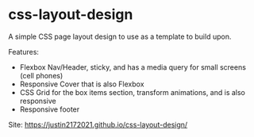 # css-layout-design
A simple CSS page layout design to use as a template to build upon.  

Features:  
* Flexbox Nav/Header, sticky, and has a media query for small screens (cell phones)  
* Responsive Cover that is also Flexbox  
* CSS Grid for the box items section, transform animations, and is also responsive  
* Responsive footer  

Site:
https://justin2172021.github.io/css-layout-design/

